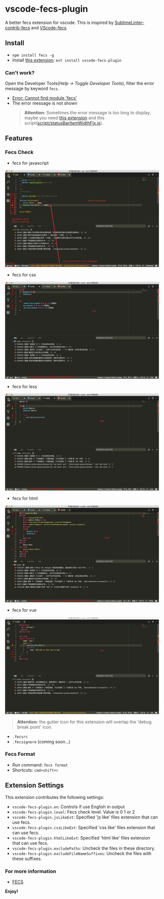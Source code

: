 # vscode-fecs-plugin

A better fecs extension for vscode. This is inspired by [SublimeLinter-contrib-fecs](https://github.com/robbenmu/SublimeLinter-contrib-fecs) and [VScode-fecs](https://github.com/MarxJiao/VScode-fecs).

## Install

- `npm install fecs -g`
- Install [this extension](https://marketplace.visualstudio.com/items?itemName=l5oo00.vscode-fecs-plugin): `ext install vscode-fecs-plugin`

### Can't work?

Open the Developer Tools(_Help -> Toggle Developer Tools_), filter the error message by keyword `fecs`.

- [Error: Cannot find module 'fecs'](https://github.com/l5oo00/vscode-fecs-plugin/issues/4#issuecomment-312411535)
- The error message is not shown
    > **Attention:** Sometimes the error message is too long to display, maybe you need [this extension](https://marketplace.visualstudio.com/items?itemName=be5invis.vscode-custom-css) and this script([script/statusBarItemWidthFix.js](https://github.com/l5oo00/vscode-fecs-plugin/blob/master/scripts/statusBarItemWidthFix.js)).

## Features


### Fecs Check

- fecs for javascript

![javascript](images/js.png)

- fecs for css

![css](images/css.png)

- fecs for less

![less](images/less.png)

- fecs for html

![html](images/html.png)

- fecs for vue

![vue](images/vue.png)

> **Attention:** the gutter icon for this extension will overlap the 'debug break point' icon.


- `.fecsrc`
- `.fecsignore` (coming soon...)

### Fecs Format

- Run command: `fecs format`
- Shortcuts: `cmd+shift+r`


## Extension Settings

This extension contributes the following settings:

- `vscode-fecs-plugin.en`: Controls if use English in output
- `vscode-fecs-plugin.level`: Fecs check level. Value is 0 1 or 2
- `vscode-fecs-plugin.jsLikeExt`: Specified 'js like' files extension that can use fecs.
- `vscode-fecs-plugin.cssLikeExt`: Specified 'css like' files extension that can use fecs.
- `vscode-fecs-plugin.htmlLikeExt`: Specified 'html like' files extension that can use fecs.
- `vscode-fecs-plugin.excludePaths`: Uncheck the files in these directory.
- `vscode-fecs-plugin.excludeFileNameSuffixes`: Uncheck the files with these suffixes.

### For more information

* [FECS](http://fecs.baidu.com/)

**Enjoy!**
